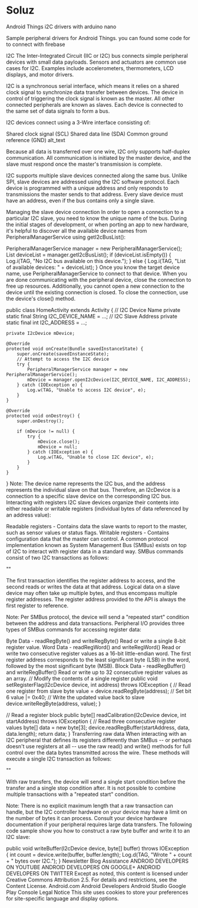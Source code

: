 # Soluz
Android Things i2C drivers with arduino nano

Sample peripheral drivers for Android Things.
you can found some code for to connect with firebase

I2C
The Inter-Integrated Circuit (IIC or I2C) bus connects simple peripheral devices with small data payloads. Sensors and actuators are common use cases for I2C. Examples include accelerometers, thermometers, LCD displays, and motor drivers.

I2C is a synchronous serial interface, which means it relies on a shared clock signal to synchronize data transfer between devices. The device in control of triggering the clock signal is known as the master. All other connected peripherals are known as slaves. Each device is connected to the same set of data signals to form a bus.

I2C devices connect using a 3-Wire interface consisting of:

Shared clock signal (SCL)
Shared data line (SDA)
Common ground reference (GND)
alt_text

Because all data is transferred over one wire, I2C only supports half-duplex communication. All communication is initiated by the master device, and the slave must respond once the master's transmission is complete.

I2C supports multiple slave devices connected along the same bus. Unlike SPI, slave devices are addressed using the I2C software protocol. Each device is programmed with a unique address and only responds to transmissions the master sends to that address. Every slave device must have an address, even if the bus contains only a single slave.

Managing the slave device connection
In order to open a connection to a particular I2C slave, you need to know the unique name of the bus. During the initial stages of development, or when porting an app to new hardware, it's helpful to discover all the available device names from PeripheralManagerService using getI2cBusList():

PeripheralManagerService manager = new PeripheralManagerService();
List<String> deviceList = manager.getI2cBusList();
if (deviceList.isEmpty()) {
    Log.i(TAG, "No I2C bus available on this device.");
} else {
    Log.i(TAG, "List of available devices: " + deviceList);
}
Once you know the target device name, use PeripheralManagerService to connect to that device. When you are done communicating with the peripheral device, close the connection to free up resources. Additionally, you cannot open a new connection to the device until the existing connection is closed. To close the connection, use the device's close() method.

public class HomeActivity extends Activity {
    // I2C Device Name
    private static final String I2C_DEVICE_NAME = ...;
    // I2C Slave Address
    private static final int I2C_ADDRESS = ...;

    private I2cDevice mDevice;

    @Override
    protected void onCreate(Bundle savedInstanceState) {
        super.onCreate(savedInstanceState);
        // Attempt to access the I2C device
        try {
            PeripheralManagerService manager = new PeripheralManagerService();
            mDevice = manager.openI2cDevice(I2C_DEVICE_NAME, I2C_ADDRESS);
        } catch (IOException e) {
            Log.w(TAG, "Unable to access I2C device", e);
        }
    }

    @Override
    protected void onDestroy() {
        super.onDestroy();

        if (mDevice != null) {
            try {
                mDevice.close();
                mDevice = null;
            } catch (IOException e) {
                Log.w(TAG, "Unable to close I2C device", e);
            }
        }
    }
}
Note: The device name represents the I2C bus, and the address represents the individual slave on that bus. Therefore, an I2cDevice is a connection to a specific slave device on the corresponding I2C bus.
Interacting with registers
I2C slave devices organize their contents into either readable or writable registers (individual bytes of data referenced by an address value):

Readable registers - Contains data the slave wants to report to the master, such as sensor values or status flags.
Writable registers - Contains configuration data that the master can control.
A common protocol implementation known as System Management Bus (SMBus) exists on top of I2C to interact with register data in a standard way. SMBus commands consist of two I2C transactions as follows:

""

The first transaction identifies the register address to access, and the second reads or writes the data at that address. Logical data on a slave device may often take up multiple bytes, and thus encompass multiple register addresses. The register address provided to the API is always the first register to reference.

Note: Per SMBus protocol, the device will send a "repeated start" condition between the address and data transactions.
Peripheral I/O provides three types of SMBus commands for accessing register data:

Byte Data - readRegByte() and writeRegByte() Read or write a single 8-bit register value.
Word Data - readRegWord() and writeRegWord() Read or write two consecutive register values as a 16-bit little-endian word. The first register address corresponds to the least significant byte (LSB) in the word, followed by the most significant byte (MSB).
Block Data - readRegBuffer() and writeRegBuffer() Read or write up to 32 consecutive register values as an array.
// Modify the contents of a single register
public void setRegisterFlag(I2cDevice device, int address) throws IOException {
    // Read one register from slave
    byte value = device.readRegByte(address);
    // Set bit 6
    value |= 0x40;
    // Write the updated value back to slave
    device.writeRegByte(address, value);
}

// Read a register block
public byte[] readCalibration(I2cDevice device, int startAddress) throws IOException {
    // Read three consecutive register values
    byte[] data = new byte[3];
    device.readRegBuffer(startAddress, data, data.length);
    return data;
}
Transferring raw data
When interacting with an I2C peripheral that defines its registers differently than SMBus -- or perhaps doesn't use registers at all -- use the raw read() and write() methods for full control over the data bytes transmitted across the wire. These methods will execute a single I2C transaction as follows:

""

With raw transfers, the device will send a single start condition before the transfer and a single stop condition after. It is not possible to combine multiple transactions with a "repeated start" condition.

Note: There is no explicit maximum length that a raw transaction can handle, but the I2C controller hardware on your device may have a limit on the number of bytes it can process. Consult your device hardware documentation if your peripheral requires large data transfers.
The following code sample show you how to construct a raw byte buffer and write it to an I2C slave:

public void writeBuffer(I2cDevice device, byte[] buffer) throws IOException {
    int count = device.write(buffer, buffer.length);
    Log.d(TAG, "Wrote " + count + " bytes over I2C.");
}
Newsletter Blog Assistance ANDROID DEVELOPERS ON YOUTUBE ANDROID DEVELOPERS ON GOOGLE+ ANDROID DEVELOPERS ON TWITTER
Except as noted, this content is licensed under Creative Commons Attribution 2.5. For details and restrictions, see the Content License.
Android.com Android Developers Android Studio Google Play Console Legal Notice 
This site uses cookies to store your preferences for site-specific language and display options.


